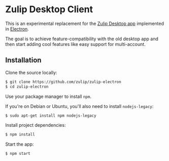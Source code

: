 # Zulip Desktop Client

This is an experimental replacement for the [Zulip Desktop
app](https://github.com/zulip/zulip-desktop) implemented in
[Electron](http://electron.atom.io/).

The goal is to achieve feature-compatibility with the old desktop app
and then start adding cool features like easy support for
multi-account.

## Installation

Clone the source locally:

```sh
$ git clone https://github.com/zulip/zulip-electron
$ cd zulip-electron
```

Use your package manager to install `npm`.

If you're on Debian or Ubuntu, you'll also need to install
`nodejs-legacy`:

```sh
$ sudo apt-get install npm nodejs-legacy
```

Install project dependencies:

```sh
$ npm install
```
Start the app:

```sh
$ npm start
```
